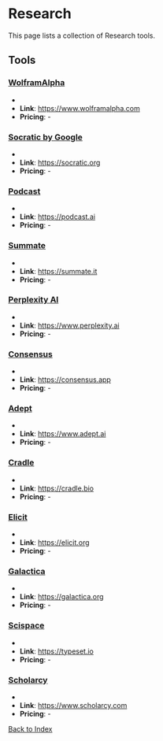 # Research

This page lists a collection of Research tools.

## Tools

### [WolframAlpha](https://www.wolframalpha.com)
-
- **Link**: https://www.wolframalpha.com
- **Pricing**: -

### [Socratic by Google](https://socratic.org)
-
- **Link**: https://socratic.org
- **Pricing**: -

### [Podcast](https://podcast.ai)
-
- **Link**: https://podcast.ai
- **Pricing**: -

### [Summate](https://summate.it)
-
- **Link**: https://summate.it
- **Pricing**: -

### [Perplexity AI](https://www.perplexity.ai)
-
- **Link**: https://www.perplexity.ai
- **Pricing**: -

### [Consensus](https://consensus.app)
-
- **Link**: https://consensus.app
- **Pricing**: -

### [Adept](https://www.adept.ai)
-
- **Link**: https://www.adept.ai
- **Pricing**: -

### [Cradle](https://cradle.bio)
-
- **Link**: https://cradle.bio
- **Pricing**: -

### [Elicit](https://elicit.org)
-
- **Link**: https://elicit.org
- **Pricing**: -

### [Galactica](https://galactica.org)
-
- **Link**: https://galactica.org
- **Pricing**: -

### [Scispace](https://typeset.io)
-
- **Link**: https://typeset.io
- **Pricing**: -

### [Scholarcy](https://www.scholarcy.com)
-
- **Link**: https://www.scholarcy.com
- **Pricing**: -


[Back to Index](./README.MD)